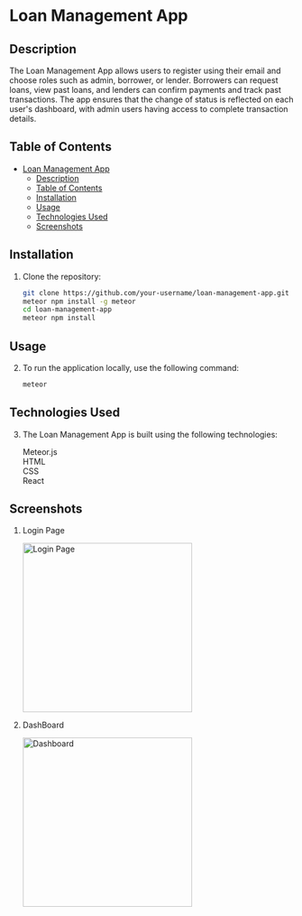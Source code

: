 # Loan Management App

## Description

The Loan Management App allows users to register using their email and choose roles such as admin, borrower, or lender. Borrowers can request loans, view past loans, and lenders can confirm payments and track past transactions. The app ensures that the change of status is reflected on each user's dashboard, with admin users having access to complete transaction details.

## Table of Contents

- [Loan Management App](#loan-management-app)
  - [Description](#description)
  - [Table of Contents](#table-of-contents)
  - [Installation](#installation)
  - [Usage](#usage)
  - [Technologies Used](#technologies-used)
  - [Screenshots](#screenshots)

## Installation

1. Clone the repository:
   ```bash
   git clone https://github.com/your-username/loan-management-app.git
   meteor npm install -g meteor
   cd loan-management-app
   meteor npm install

## Usage

2. To run the application locally, use the following command:
   ```bash
   meteor

## Technologies Used
3. The Loan Management App is built using the following technologies:

      Meteor.js <br>
      HTML<br>
      CSS <br>
      React

## Screenshots
1. Login Page
   
      <img src="./Images/Login.jpg" alt="Login Page" height="300"/>


2. DashBoard
   
      <img src="./Images/Dash.jpg" alt="Dashboard" height="300"/>
